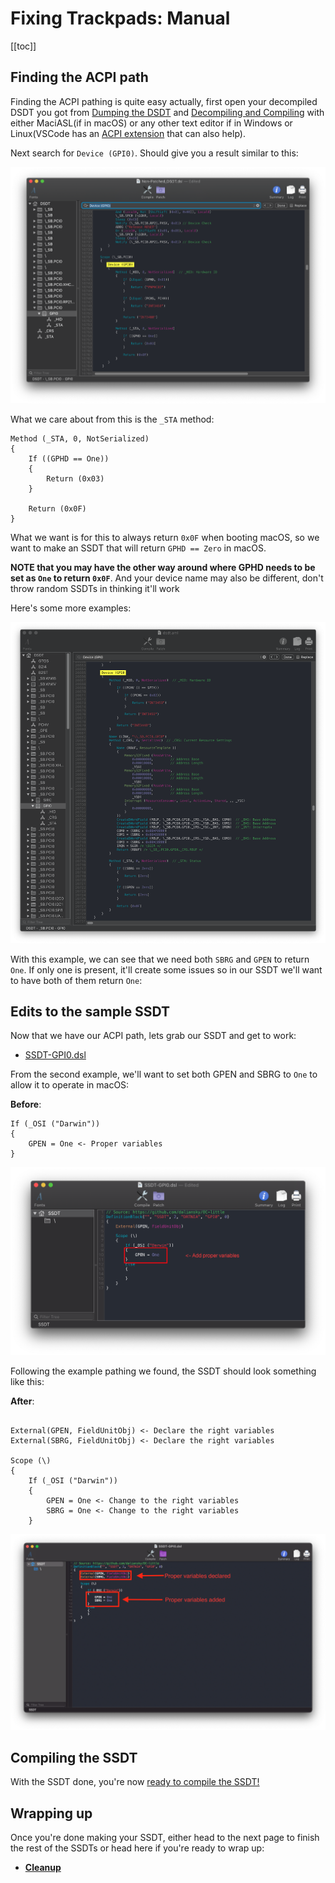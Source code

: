 # Fixing Trackpads: Manual

[[toc]]

## Finding the ACPI path

Finding the ACPI pathing is quite easy actually, first open your decompiled DSDT you got from [Dumping the DSDT](/dump.md) and [Decompiling and Compiling](/compile.md) with either MaciASL(if in macOS) or any other text editor if in Windows or Linux(VSCode has an [ACPI extension](https://marketplace.visualstudio.com/items?itemName=Thog.vscode-asl) that can also help).

Next search for `Device (GPI0)`. Should give you a result similar to this:

![](../../images/Laptops/trackpad-md/gpi0.png)

What we care about from this is the `_STA` method:

```
Method (_STA, 0, NotSerialized)
{
    If ((GPHD == One))
    {
        Return (0x03)
    }

    Return (0x0F)
}
```

What we want is for this to always return `0x0F` when booting macOS, so we want to make an SSDT that will return `GPHD == Zero` in macOS.

**NOTE that you may have the other way around where GPHD needs to be set as `One` to return `0x0F`**. And your device name may also be different, don't throw random SSDTs in thinking it'll work

Here's some more examples:

![](../../images/Laptops/trackpad-md/gpi0-2.png)

With this example, we can see that we need both `SBRG` and `GPEN` to return `One`. If only one is present, it'll create some issues so in our SSDT we'll want to have both of them return `One`:

## Edits to the sample SSDT

Now that we have our ACPI path, lets grab our SSDT and get to work:

* [SSDT-GPI0.dsl](https://github.com/macos86/Getting-Started-With-ACPI/blob/master/extra-files/decompiled/SSDT-GPI0.dsl)

From the second example, we'll want to set both GPEN and SBRG to `One` to allow it to operate in macOS:

**Before**:

```
If (_OSI ("Darwin"))
{
    GPEN = One <- Proper variables
}
```

![](../../images/Laptops/trackpad-md/ssdt-before.png)

Following the example pathing we found, the SSDT should look something like this:

**After**:

```

External(GPEN, FieldUnitObj) <- Declare the right variables
External(SBRG, FieldUnitObj) <- Declare the right variables

Scope (\)
{
    If (_OSI ("Darwin"))
    {
        GPEN = One <- Change to the right variables
        SBRG = One <- Change to the right variables
    }
```

![](../../images/Laptops/trackpad-md/ssdt-after.png)

## Compiling the SSDT

 With the SSDT done, you're now [ready to compile the SSDT!](/compile.md)

## Wrapping up

Once you're done making your SSDT, either head to the next page to finish the rest of the SSDTs or head here if you're ready to wrap up:

* [**Cleanup**](/cleanup.md)
